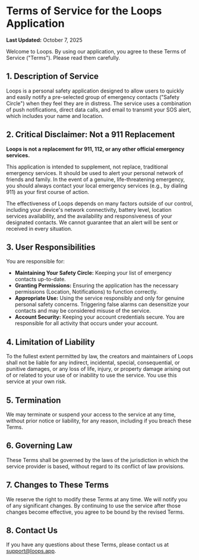 # Terms of Service for the Loops Application

**Last Updated:** October 7, 2025

Welcome to Loops. By using our application, you agree to these Terms of Service ("Terms"). Please read them carefully.

## 1. Description of Service

Loops is a personal safety application designed to allow users to quickly and easily notify a pre-selected group of emergency contacts ("Safety Circle") when they feel they are in distress. The service uses a combination of push notifications, direct data calls, and email to transmit your SOS alert, which includes your name and location.

## 2. Critical Disclaimer: Not a 911 Replacement

**Loops is not a replacement for 911, 112, or any other official emergency services.**

This application is intended to supplement, not replace, traditional emergency services. It should be used to alert your personal network of friends and family. In the event of a genuine, life-threatening emergency, you should always contact your local emergency services (e.g., by dialing 911) as your first course of action.

The effectiveness of Loops depends on many factors outside of our control, including your device's network connectivity, battery level, location services availability, and the availability and responsiveness of your designated contacts. We cannot guarantee that an alert will be sent or received in every situation.

## 3. User Responsibilities

You are responsible for:

*   **Maintaining Your Safety Circle:** Keeping your list of emergency contacts up-to-date.
*   **Granting Permissions:** Ensuring the application has the necessary permissions (Location, Notifications) to function correctly.
*   **Appropriate Use:** Using the service responsibly and only for genuine personal safety concerns. Triggering false alarms can desensitize your contacts and may be considered misuse of the service.
*   **Account Security:** Keeping your account credentials secure. You are responsible for all activity that occurs under your account.

## 4. Limitation of Liability

To the fullest extent permitted by law, the creators and maintainers of Loops shall not be liable for any indirect, incidental, special, consequential, or punitive damages, or any loss of life, injury, or property damage arising out of or related to your use of or inability to use the service. You use this service at your own risk.

## 5. Termination

We may terminate or suspend your access to the service at any time, without prior notice or liability, for any reason, including if you breach these Terms.

## 6. Governing Law

These Terms shall be governed by the laws of the jurisdiction in which the service provider is based, without regard to its conflict of law provisions.

## 7. Changes to These Terms

We reserve the right to modify these Terms at any time. We will notify you of any significant changes. By continuing to use the service after those changes become effective, you agree to be bound by the revised Terms.

## 8. Contact Us

If you have any questions about these Terms, please contact us at [support@loops.app](mailto:support@loops.app).